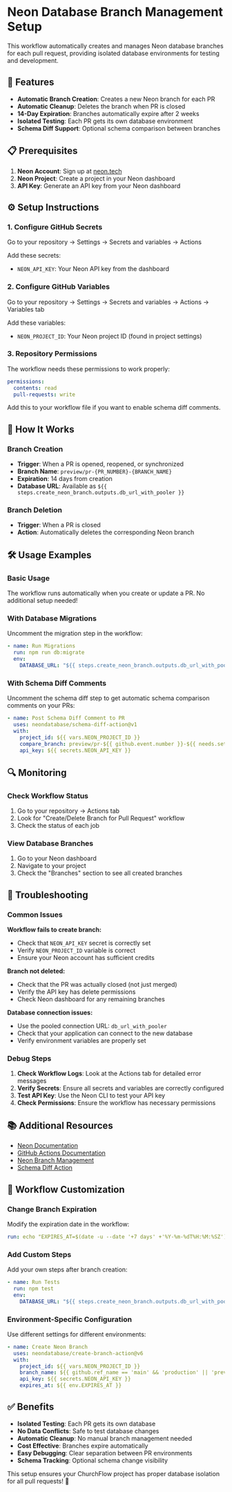 # Neon Database Branch Management Setup

This workflow automatically creates and manages Neon database branches for each pull request, providing isolated database environments for testing and development.

## 🚀 Features

- **Automatic Branch Creation**: Creates a new Neon branch for each PR
- **Automatic Cleanup**: Deletes the branch when PR is closed
- **14-Day Expiration**: Branches automatically expire after 2 weeks
- **Isolated Testing**: Each PR gets its own database environment
- **Schema Diff Support**: Optional schema comparison between branches

## 📋 Prerequisites

1. **Neon Account**: Sign up at [neon.tech](https://neon.tech)
2. **Neon Project**: Create a project in your Neon dashboard
3. **API Key**: Generate an API key from your Neon dashboard

## ⚙️ Setup Instructions

### 1. Configure GitHub Secrets

Go to your repository → Settings → Secrets and variables → Actions

Add these secrets:
- `NEON_API_KEY`: Your Neon API key from the dashboard

### 2. Configure GitHub Variables

Go to your repository → Settings → Secrets and variables → Actions → Variables tab

Add these variables:
- `NEON_PROJECT_ID`: Your Neon project ID (found in project settings)

### 3. Repository Permissions

The workflow needs these permissions to work properly:

```yaml
permissions:
  contents: read
  pull-requests: write
```

Add this to your workflow file if you want to enable schema diff comments.

## 🔧 How It Works

### Branch Creation
- **Trigger**: When a PR is opened, reopened, or synchronized
- **Branch Name**: `preview/pr-{PR_NUMBER}-{BRANCH_NAME}`
- **Expiration**: 14 days from creation
- **Database URL**: Available as `${{ steps.create_neon_branch.outputs.db_url_with_pooler }}`

### Branch Deletion
- **Trigger**: When a PR is closed
- **Action**: Automatically deletes the corresponding Neon branch

## 🛠️ Usage Examples

### Basic Usage
The workflow runs automatically when you create or update a PR. No additional setup needed!

### With Database Migrations
Uncomment the migration step in the workflow:

```yaml
- name: Run Migrations
  run: npm run db:migrate
  env:
    DATABASE_URL: "${{ steps.create_neon_branch.outputs.db_url_with_pooler }}"
```

### With Schema Diff Comments
Uncomment the schema diff step to get automatic schema comparison comments on your PRs:

```yaml
- name: Post Schema Diff Comment to PR
  uses: neondatabase/schema-diff-action@v1
  with:
    project_id: ${{ vars.NEON_PROJECT_ID }}
    compare_branch: preview/pr-${{ github.event.number }}-${{ needs.setup.outputs.branch }}
    api_key: ${{ secrets.NEON_API_KEY }}
```

## 🔍 Monitoring

### Check Workflow Status
1. Go to your repository → Actions tab
2. Look for "Create/Delete Branch for Pull Request" workflow
3. Check the status of each job

### View Database Branches
1. Go to your Neon dashboard
2. Navigate to your project
3. Check the "Branches" section to see all created branches

## 🚨 Troubleshooting

### Common Issues

**Workflow fails to create branch:**
- Check that `NEON_API_KEY` secret is correctly set
- Verify `NEON_PROJECT_ID` variable is correct
- Ensure your Neon account has sufficient credits

**Branch not deleted:**
- Check that the PR was actually closed (not just merged)
- Verify the API key has delete permissions
- Check Neon dashboard for any remaining branches

**Database connection issues:**
- Use the pooled connection URL: `db_url_with_pooler`
- Check that your application can connect to the new database
- Verify environment variables are properly set

### Debug Steps

1. **Check Workflow Logs**: Look at the Actions tab for detailed error messages
2. **Verify Secrets**: Ensure all secrets and variables are correctly configured
3. **Test API Key**: Use the Neon CLI to test your API key
4. **Check Permissions**: Ensure the workflow has necessary permissions

## 📚 Additional Resources

- [Neon Documentation](https://neon.tech/docs)
- [GitHub Actions Documentation](https://docs.github.com/en/actions)
- [Neon Branch Management](https://neon.tech/docs/guides/branching)
- [Schema Diff Action](https://github.com/neondatabase/schema-diff-action)

## 🔄 Workflow Customization

### Change Branch Expiration
Modify the expiration date in the workflow:

```yaml
run: echo "EXPIRES_AT=$(date -u --date '+7 days' +'%Y-%m-%dT%H:%M:%SZ')" >> "$GITHUB_ENV"
```

### Add Custom Steps
Add your own steps after branch creation:

```yaml
- name: Run Tests
  run: npm test
  env:
    DATABASE_URL: "${{ steps.create_neon_branch.outputs.db_url_with_pooler }}"
```

### Environment-Specific Configuration
Use different settings for different environments:

```yaml
- name: Create Neon Branch
  uses: neondatabase/create-branch-action@v6
  with:
    project_id: ${{ vars.NEON_PROJECT_ID }}
    branch_name: ${{ github.ref_name == 'main' && 'production' || 'preview' }}-pr-${{ github.event.number }}
    api_key: ${{ secrets.NEON_API_KEY }}
    expires_at: ${{ env.EXPIRES_AT }}
```

## ✅ Benefits

- **Isolated Testing**: Each PR gets its own database
- **No Data Conflicts**: Safe to test database changes
- **Automatic Cleanup**: No manual branch management needed
- **Cost Effective**: Branches expire automatically
- **Easy Debugging**: Clear separation between PR environments
- **Schema Tracking**: Optional schema change visibility

This setup ensures your ChurchFlow project has proper database isolation for all pull requests! 🎉
